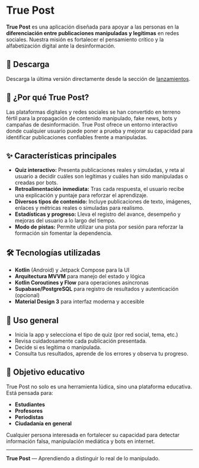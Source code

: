 # True Post

**True Post** es una aplicación diseñada para apoyar a las personas en la **diferenciación entre publicaciones manipuladas y legítimas** en redes sociales. Nuestra misión es fortalecer el pensamiento crítico y la alfabetización digital ante la desinformación.

## 🚀 Descarga

Descarga la última versión directamente desde la sección de [lanzamientos](https://github.com/LongLeafGit/true-post-app/releases/latest).

## 🚩 ¿Por qué True Post?

Las plataformas digitales y redes sociales se han convertido en terreno fértil para la propagación de contenido manipulado, fake news, bots y campañas de desinformación. True Post ofrece un entorno interactivo donde cualquier usuario puede poner a prueba y mejorar su capacidad para identificar publicaciones confiables frente a manipuladas.

## ✨ Características principales

- **Quiz interactivo:** Presenta publicaciones reales y simuladas, y reta al usuario a decidir cuáles son legítimas y cuáles han sido manipuladas o creadas por bots.
- **Retroalimentación inmediata:** Tras cada respuesta, el usuario recibe una explicación y puntaje para reforzar el aprendizaje.
- **Diversos tipos de contenido:** Incluye publicaciones de texto, imágenes, enlaces y métricas reales o simuladas para realismo.
- **Estadísticas y progreso:** Lleva el registro del avance, desempeño y mejoras del usuario a lo largo del tiempo.
- **Modo de pistas:** Permite utilizar una pista por sesión para reforzar la formación sin fomentar la dependencia.

## 🛠️ Tecnologías utilizadas

- **Kotlin** (Android) y Jetpack Compose para la UI
- **Arquitectura MVVM** para manejo del estado y lógica
- **Kotlin Coroutines y Flow** para operaciones asíncronas
- **Supabase/PostgreSQL** para registro de resultados y autenticación (opcional)
- **Material Design 3** para interfaz moderna y accesible

## 📲 Uso general

- Inicia la app y selecciona el tipo de quiz (por red social, tema, etc.)
- Revisa cuidadosamente cada publicación presentada.
- Decide si es legítima o manipulada.
- Consulta tus resultados, aprende de los errores y observa tu progreso.

## 🧠 Objetivo educativo

True Post no solo es una herramienta lúdica, sino una plataforma educativa. Está pensada para:

- **Estudiantes**
- **Profesores**
- **Periodistas**
- **Ciudadanía en general**

Cualquier persona interesada en fortalecer su capacidad para detectar información falsa, manipulación mediática y bots en internet.

---

**True Post** — Aprendiendo a distinguir lo real de lo manipulado.
